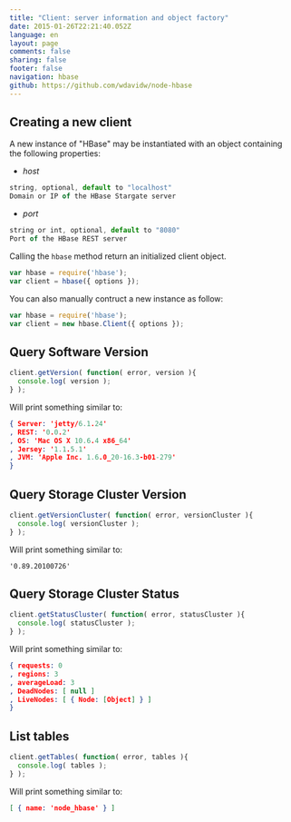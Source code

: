 ```yaml
---
title: "Client: server information and object factory"
date: 2015-01-26T22:21:40.052Z
language: en
layout: page
comments: false
sharing: false
footer: false
navigation: hbase
github: https://github.com/wdavidw/node-hbase
---
```


Creating a new client
---------------------

A new instance of "HBase" may be instantiated with an object containing the following properties:   

-   *host*

```javascript
string, optional, default to "localhost"
Domain or IP of the HBase Stargate server
```

-   *port*

```javascript
string or int, optional, default to "8080"
Port of the HBase REST server

```

Calling the `hbase` method return an initialized client object.

```javascript
var hbase = require('hbase');
var client = hbase({ options });
```

You can also manually contruct a new instance as follow:

```javascript
var hbase = require('hbase');
var client = new hbase.Client({ options });
```

Query Software Version
----------------------

```javascript
client.getVersion( function( error, version ){
  console.log( version );
} );
```

Will print something similar to:

```json
{ Server: 'jetty/6.1.24'
, REST: '0.0.2'
, OS: 'Mac OS X 10.6.4 x86_64'
, Jersey: '1.1.5.1'
, JVM: 'Apple Inc. 1.6.0_20-16.3-b01-279'
}
```

Query Storage Cluster Version
-----------------------------

```javascript
client.getVersionCluster( function( error, versionCluster ){
  console.log( versionCluster );
} );
```

Will print something similar to:

```csv
'0.89.20100726'
```

Query Storage Cluster Status
----------------------------

```javascript
client.getStatusCluster( function( error, statusCluster ){
  console.log( statusCluster );
} );
```

Will print something similar to:

```json
{ requests: 0
, regions: 3
, averageLoad: 3
, DeadNodes: [ null ]
, LiveNodes: [ { Node: [Object] } ]
}
```

List tables
-----------

```javascript
client.getTables( function( error, tables ){
  console.log( tables );
} );
```

Will print something similar to:

```json
[ { name: 'node_hbase' } ]
```
